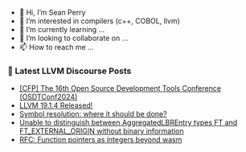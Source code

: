 - 👋 Hi, I’m Sean Perry
- 👀 I’m interested in compilers (c++, COBOL, llvm)
- 🌱 I’m currently learning ...
- 💞️ I’m looking to collaborate on ...
- 📫 How to reach me ...

<!---
s66perry/s66perry is a ✨ special ✨ repository because its `README.md` (this file) appears on your GitHub profile.
You can click the Preview link to take a look at your changes.
--->
### 📕 Latest LLVM Discourse Posts

<!-- DISCOURSE-LLVM:START -->
- [[CFP] The 16th Open Source Development Tools Conference &lpar;OSDTConf2024&rpar;](https://discourse.llvm.org/t/cfp-the-16th-open-source-development-tools-conference-osdtconf2024/83231#post_1)
- [LLVM 19.1.4 Released!](https://discourse.llvm.org/t/llvm-19-1-4-released/83230#post_1)
- [Symbol resolution: where it should be done?](https://discourse.llvm.org/t/symbol-resolution-where-it-should-be-done/80089#post_4)
- [Unable to distinguish between AggregatedLBREntry types FT and FT_EXTERNAL_ORIGIN without binary information](https://discourse.llvm.org/t/unable-to-distinguish-between-aggregatedlbrentry-types-ft-and-ft-external-origin-without-binary-information/80672#post_2)
- [RFC: Function pointers as integers beyond wasm](https://discourse.llvm.org/t/rfc-function-pointers-as-integers-beyond-wasm/83208#post_7)
<!-- DISCOURSE-LLVM:END -->
